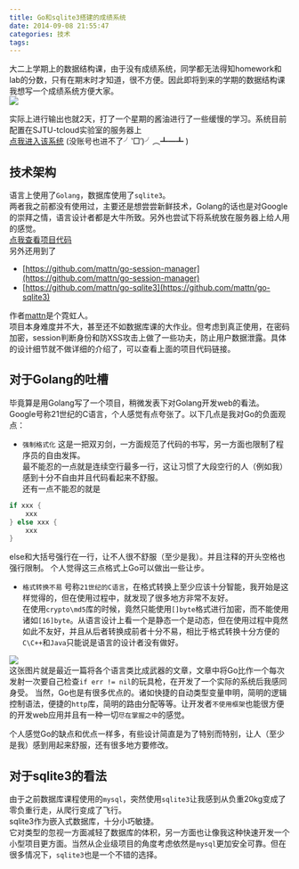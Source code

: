 ```yaml
---
title: Go和sqlite3搭建的成绩系统
date: 2014-09-08 21:55:47
categories: 技术
tags:
---
```

大二上学期上的数据结构课，由于没有成绩系统，同学都无法得知homework和lab的分数，只有在期末时才知道，很不方便。因此即将到来的学期的数据结构课我想写一个成绩系统方便大家。  
![](http://ww1.sinaimg.cn/mw690/bf670632gw1e2qcyptbwjj.jpg)
<!-- more -->
实际上进行输出也就2天，打了一个星期的酱油进行了一些缓慢的学习。系统目前配置在SJTU-tcloud实验室的服务器上  
[点我进入该系统](http://tcloud.sjtu.edu.cn/course/se106/2014/grade/) (没账号也进不了╯‵□′)╯︵┻━┻  )



## 技术架构
语言上使用了`Golang`，数据库使用了`sqlite3`。  
两者我之前都没有使用过，主要还是想尝尝新鲜技术，Golang的话也是对Google的崇拜之情，语言设计者都是大牛所致。另外也尝试下将系统放在服务器上给人用的感觉。  
[点我查看项目代码](https://github.com/Azard/G0_2c0r3)  
另外还用到了  
* [https://github.com/mattn/go-session-manager](https://github.com/mattn/go-session-manager)
* [https://github.com/mattn/go-sqlite3](https://github.com/mattn/go-sqlite3)  

作者[mattn](https://github.com/mattn)是个霓虹人。  
项目本身难度并不大，甚至还不如数据库课的大作业。但考虑到真正使用，在密码加密，session判断身份和防XSS攻击上做了一些功夫，防止用户数据泄露。具体的设计细节就不做详细的介绍了，可以查看上面的项目代码链接。

## 对于Golang的吐槽
毕竟算是用Golang写了一个项目，稍微发表下对Golang开发web的看法。  
Google号称21世纪的C语言，个人感觉有点夸张了。以下几点是我对Go的负面观点：  
* `强制格式化`  这是一把双刃剑，一方面规范了代码的书写，另一方面也限制了程序员的自由发挥。  
最不能忍的一点就是连续空行最多一行，这让习惯了大段空行的人（例如我）感到十分不自由并且代码看起来不舒服。  
还有一点不能忍的就是
``` Go
if xxx {
	xxx
} else xxx {
	xxx
}
```
else和大括号强行在一行，让不人很不舒服（至少是我）。并且注释的开头空格也强行限制。
个人觉得这三点格式上Go可以做出一些让步。  
* `格式转换不易`  号称`21世纪的C语言`，在格式转换上至少应该十分智能，我开始是这样觉得的，但在使用过程中，就发现了很多地方非常不友好。  
在使用`crypto\md5`库的时候，竟然只能使用`[]byte`格式进行加密，而不能使用诸如`[16]byte`。从语言设计上看一个是静态一个是动态，但在使用过程中竟然如此不友好，并且从后者转换成前者十分不易，相比于格式转换十分方便的`C\C++`和`Java`只能说是语言的设计者没有做好。  

![](http://www.kankanews.com/ICkengine/wp-content/plugins/wp-o-matic/cache/2b89e8ce0a_03075938-jxdU.png)  
这张图片就是最近一篇将各个语言类比成武器的文章，文章中将Go比作一个每次发射一次要自己检查`if err != nil`的玩具枪，在开发了一个实际的系统后我感同身受。
当然，Go也是有很多优点的。诸如快捷的自动类型变量申明，简明的逻辑控制语法，便捷的`http`库，简明的路由分配等等。让开发者`不使用框架`也能很方便的开发web应用并且有一种一切`尽在掌握之中`的感觉。  

个人感觉Go的缺点和优点一样多，有些设计简直是为了特别而特别，让人（至少是我）感到用起来舒服，还有很多地方要修改。  

## 对于sqlite3的看法
由于之前数据库课程使用的`mysql`，突然使用`sqlite3`让我感到从负重20kg变成了零负重行走，从爬行变成了飞行。  
sqlite3作为嵌入式数据库，十分小巧敏捷。  
它对类型的忽视一方面减轻了数据库的体积，另一方面也让像我这种快速开发一个小型项目更方面。当然从企业级项目的角度考虑依然是`mysql`更加安全可靠。但在很多情况下，`sqlite3`也是一个不错的选择。
